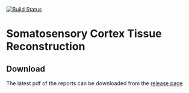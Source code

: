 [![Build Status](https://travis-ci.com/BlueBrain/release_report_201710.svg?token=qGLyK2mzb6sRBefZBJw1&branch=master)](https://travis-ci.com/BlueBrain/release_report_201710)

Somatosensory Cortex Tissue Reconstruction
==========================================

Download
--------
The latest pdf of the reports can be downloaded from the [release page](https://github.com/BlueBrain/release_report_201710/releases)

